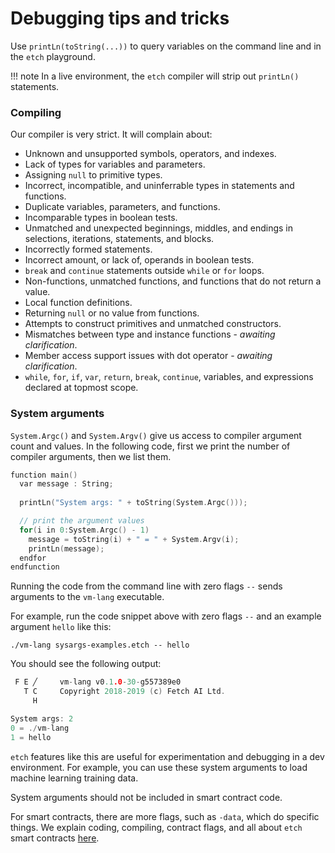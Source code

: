 <h1>Debugging tips and tricks</h1>

Use `printLn(toString(...))` to query variables on the command line and in the `etch` playground. 

!!! note
    In a live environment, the `etch` compiler will strip out `printLn()` statements.

<H3>Compiling</H3>

[!comment]: <> (Todo: fill out with examples as we go along.)

Our compiler is very strict. It will complain about:

* Unknown and unsupported symbols, operators, and indexes.
* Lack of types for variables and parameters.
* Assigning `null` to primitive types.
* Incorrect, incompatible, and uninferrable types in statements and functions.
* Duplicate variables, parameters, and functions.
* Incomparable types in boolean tests.
* Unmatched and unexpected beginnings, middles, and endings in selections, iterations, statements, and blocks.
* Incorrectly formed statements.
* Incorrect amount, or lack of, operands in boolean tests.
* `break` and `continue` statements outside `while` or `for` loops.
* Non-functions, unmatched functions, and functions that do not return a value.
* Local function definitions.
* Returning `null` or no value from functions.
* Attempts to construct primitives and unmatched constructors.
* Mismatches between type and instance functions - *awaiting clarification*.
* Member access support issues with dot operator - *awaiting clarification*.
* `while`, `for`, `if`, `var`, `return`, `break`, `continue`, variables, and expressions declared at topmost scope.


<H3>System arguments</H3> 

`System.Argc()` and `System.Argv()` give us access to compiler argument count and values. In the following code, first we print the number of compiler arguments, then we list them.

``` c++
function main()
  var message : String;
  
  printLn("System args: " + toString(System.Argc()));

  // print the argument values
  for(i in 0:System.Argc() - 1)
    message = toString(i) + " = " + System.Argv(i);
    printLn(message); 
  endfor
endfunction
```

Running the code from the command line with zero flags `--` sends arguments to the `vm-lang` executable.  

For example, run the code snippet above with zero flags `--` and an example argument `hello` like this:

`./vm-lang sysargs-examples.etch -- hello`

You should see the following output:

``` c++
 F E ╱     vm-lang v0.1.0-30-g557389e0
   T C     Copyright 2018-2019 (c) Fetch AI Ltd.
     H     

System args: 2
0 = ./vm-lang
1 = hello
```

`etch` features like this are useful for experimentation and debugging in a dev environment. For example, you can use these system arguments to load machine learning training data. 

System arguments should not be included in smart contract code. 

For smart contracts, there are more flags, such as `-data`, which do specific things. We explain coding, compiling, contract flags, and all about `etch` smart contracts <a href="../.././smart-contracts/smart-contract-intro/" target=_blank> here</a>.

<br/>
